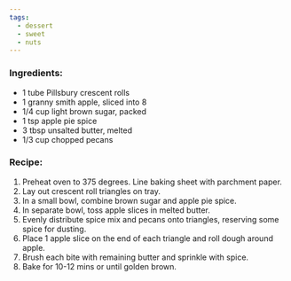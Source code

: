 ```yaml
---
tags:
  - dessert
  - sweet
  - nuts
---
```

### Ingredients:
- 1 tube Pillsbury crescent rolls 
- 1 granny smith apple, sliced into 8
- 1/4 cup light brown sugar, packed
- 1 tsp apple pie spice
- 3 tbsp unsalted butter, melted
- 1/3 cup chopped pecans

### Recipe:
1. Preheat oven to 375 degrees. Line baking sheet with parchment paper. 
2. Lay out crescent roll triangles on tray. 
3. In a small bowl, combine brown sugar and apple pie spice. 
4. In separate bowl, toss apple slices in melted butter. 
5. Evenly distribute spice mix and pecans onto triangles, reserving some spice for dusting. 
6. Place 1 apple slice on the end of each triangle and roll dough around apple. 
7. Brush each bite with remaining butter and sprinkle with spice. 
8. Bake for 10-12 mins or until golden brown. 